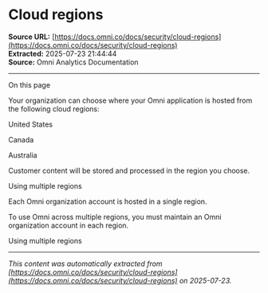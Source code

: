# Cloud regions

**Source URL:** [https://docs.omni.co/docs/security/cloud-regions](https://docs.omni.co/docs/security/cloud-regions)  
**Extracted:** 2025-07-23 21:44:44  
**Source:** Omni Analytics Documentation

---

On this page

Your organization can choose where your Omni application is hosted from the following cloud regions:

United States

Canada

Australia

Customer content will be stored and processed in the region you choose.

Using multiple regions

Each Omni organization account is hosted in a single region.

To use Omni across multiple regions, you must maintain an Omni organization account in each region.

Using multiple regions

---

*This content was automatically extracted from [https://docs.omni.co/docs/security/cloud-regions](https://docs.omni.co/docs/security/cloud-regions) on 2025-07-23.*
